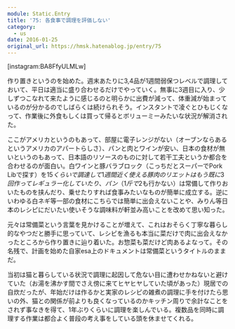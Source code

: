 ```yaml
---
module: Static.Entry
title: '75: 各食事で調理を評価しない'
category:
  - us
date: 2016-01-25
original_url: https://hmsk.hatenablog.jp/entry/75
---
```


[instagram:BA8FfyULMLw]

作り置きというのを始めた。週末あたりに3,4品が1週間弱保つレベルで調理しておいて、平日は適当に盛り合わせるだけでやっていく。無事に3週目に入り、少しずつこなれて来たように感じるのと明らかに出費が減って、体重減が始まっているのが分かるのでしばらくは続けられそう。インスタントで凌ぐとひもじくなって、作業後に外食もしくは買って帰るとボリューミーみたいな状況が解消された。

ここがアメリカというのもあって、部屋に電子レンジがない（オーブンならあるというアメリカのアパートらしさ）、パンと肉とワインが安い、日本の食材が無いというのもあって、日本語のリソースのものに対して若干工夫というか都合を合わせるのが面白い。白ワインと豚バラブロック（こっちだとスーパーでPork Libで探す）を$15くらいで調達して1週間近く使える豚肉のリエットはもう既に3回作ってレギュラー化していたり、パン（1斤で$2も行かない）は常備して作りおいたものを挟んだり、乗せたりすれば食事みたいなものが簡単に成立する。逆にいわゆる白ネギ等一部の食材にこちらでは簡単に出会えないことや、みりん等日本のレシピにだいたい使いそうな調味料が軒並み高いことを改めて思い知った。

元々は常備菜という言葉を見かけることが増えて、これはおそらく丁寧な暮らし的なやつだと勝手に思っていて、レシピを漁るも本当に菜だけで肉に出会えなかったところから作り置きに辿り着いた。お惣菜も菜だけど肉あるよなって。その名残で、計画を始めた自家esa上のドキュメントは常備菜というタイトルのままだ。

当初は猫と暮らしている状況で調理に起因して危ない目に遭わせかねないと避けていた（お湯を沸かす間でさえ傍に来てヒヤヒヤしていた頃があった）現居での自炊だったが、年始だけは作るかと実家のレシピの雑煮の調理に手を付けたら思いの外、猫との関係が前よりも良くなっているのかキッチン周りで余計なことをされず事なきを得て、1年ぶりくらいに調理を楽しんでいる。複数品を同時に調理する作業は都合よく普段の考え事をしている頭を休ませてくれる。
